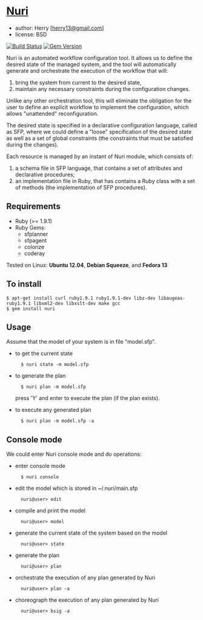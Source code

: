 [Nuri](http://herry13.github.io/nuri)
====
- author: Herry [herry13@gmail.com]
- license: BSD

[![Build Status](https://travis-ci.org/herry13/nuri.png?branch=master)](https://travis-ci.org/herry13/nuri)
[![Gem Version](https://badge.fury.io/rb/nuri.png)](https://badge.fury.io/rb/nuri)

Nuri is an automated workflow configuration tool. It allows us to define the desired state of
the managed system, and the tool will automatically generate and orchestrate the execution of the workflow
that will:

1. bring the system from current to the desired state,
2. maintain any necessary constraints during the configuration changes.

Unlike any other orchestration tool, this will eliminate the obligation for the user to define an explicit
workflow to implement the configuration, which allows "unattended" reconfiguration.

The desired state is specified in a declarative configuration language, called as SFP, where we could
define a "loose" specification of the desired state as well as a set of global constraints
(the constraints that must be satisfied during the changes).

Each resource is managed by an instant of Nuri module, which consists of:

1. a schema file in SFP language, that contains a set of attributes and declarative procedures;
2. an implementation file in Ruby, that has contains a Ruby class with a set of methods (the implementation of SFP procedures).


Requirements
------------
- Ruby (>= 1.9.1)
- Ruby Gems:
	- sfplanner
	- sfpagent
	- colorize
	- coderay

Tested on Linux: **Ubuntu 12.04**, **Debian Squeeze**, and **Fedora 13**


To install
----------

	$ apt-get install curl ruby1.9.1 ruby1.9.1-dev libz-dev libaugeas-ruby1.9.1 libxml2-dev libxslt-dev make gcc
	$ gem install nuri


Usage
-----
Assume that the model of your system is in file "model.sfp".
- to get the current state

		$ nuri state -m model.sfp

- to generate the plan

		$ nuri plan -m model.sfp

  press 'Y' and enter to execute the plan (if the plan exists).

- to execute any generated plan

		$ nuri plan -m model.sfp -a


Console mode
------------
We could enter Nuri console mode and do operations:
- enter console mode

		$ nuri console
		
- edit the model which is stored in ~/.nuri/main.sfp

		nuri@user> edit

- compile and print the model		
		
		nuri@user> model
		
- generate the current state of the system based on the model
		
		nuri@user> state
		
- generate the plan
		
		nuri@user> plan
		
- orchestrate the execution of any plan generated by Nuri
		
		nuri@user> plan -a
		
- choreograph the execution of any plan generated by Nuri
		
		nuri@user> bsig -a
